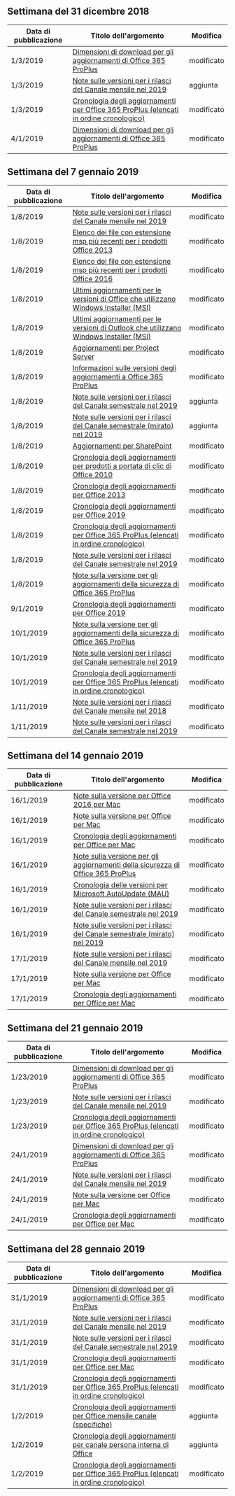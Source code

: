 <!-- This file is generated automatically each week. Changes made to this file will be overwritten.-->




## <a name="week-of-december-31-2018"></a>Settimana del 31 dicembre 2018


| Data di pubblicazione |Titolo dell'argomento | Modifica |
|------|------------|--------|
| 1/3/2019 | [Dimensioni di download per gli aggiornamenti di Office 365 ProPlus](/OfficeUpdates/download-sizes-office365-proplus-updates) | modificato |
| 1/3/2019 | [Note sulle versioni per i rilasci del Canale mensile nel 2019](/OfficeUpdates/monthly-channel-2019) | aggiunta |
| 1/3/2019 | [Cronologia degli aggiornamenti per Office 365 ProPlus (elencati in ordine cronologico)](/OfficeUpdates/update-history-office365-proplus-by-date) | modificato |
| 4/1/2019 | [Dimensioni di download per gli aggiornamenti di Office 365 ProPlus](/OfficeUpdates/download-sizes-office365-proplus-updates) | modificato |


## <a name="week-of-january-07-2019"></a>Settimana del 7 gennaio 2019


| Data di pubblicazione |Titolo dell'argomento | Modifica |
|------|------------|--------|
| 1/8/2019 | [Note sulle versioni per i rilasci del Canale mensile nel 2019](/OfficeUpdates/monthly-channel-2019) | modificato |
| 1/8/2019 | [Elenco dei file con estensione msp più recenti per i prodotti Office 2013](/OfficeUpdates/msp-files-office-2013) | modificato |
| 1/8/2019 | [Elenco dei file con estensione msp più recenti per i prodotti Office 2016](/OfficeUpdates/msp-files-office-2016) | modificato |
| 1/8/2019 | [Ultimi aggiornamenti per le versioni di Office che utilizzano Windows Installer (MSI)](/OfficeUpdates/office-updates-msi) | modificato |
| 1/8/2019 | [Ultimi aggiornamenti per le versioni di Outlook che utilizzano Windows Installer (MSI)](/OfficeUpdates/outlook-updates-msi) | modificato |
| 1/8/2019 | [Aggiornamenti per Project Server](/OfficeUpdates/project-server-updates) | modificato |
| 1/8/2019 | [Informazioni sulle versioni degli aggiornamenti a Office 365 ProPlus](/OfficeUpdates/release-notes-office365-proplus) | modificato |
| 1/8/2019 | [Note sulle versioni per i rilasci del Canale semestrale nel 2019](/OfficeUpdates/semi-annual-channel-2019) | aggiunta |
| 1/8/2019 | [Note sulle versioni per i rilasci del Canale semestrale (mirato) nel 2019](/OfficeUpdates/semi-annual-channel-targeted-2019) | aggiunta |
| 1/8/2019 | [Aggiornamenti per SharePoint](/OfficeUpdates/sharepoint-updates) | modificato |
| 1/8/2019 | [Cronologia degli aggiornamenti per prodotti a portata di clic di Office 2010](/OfficeUpdates/update-history-office-2010-click-to-run) | modificato |
| 1/8/2019 | [Cronologia degli aggiornamenti per Office 2013](/OfficeUpdates/update-history-office-2013) | modificato |
| 1/8/2019 | [Cronologia degli aggiornamenti per Office 2019](/OfficeUpdates/update-history-office-2019) | modificato |
| 1/8/2019 | [Cronologia degli aggiornamenti per Office 365 ProPlus (elencati in ordine cronologico)](/OfficeUpdates/update-history-office365-proplus-by-date) | modificato |
| 1/8/2019 | [Note sulle versioni per i rilasci del Canale semestrale nel 2019](/OfficeUpdates/semi-annual-channel-2019) | modificato |
| 1/8/2019 | [Note sulla versione per gli aggiornamenti della sicurezza di Office 365 ProPlus](/OfficeUpdates/office365-proplus-security-updates) | modificato |
| 9/1/2019 | [Cronologia degli aggiornamenti per Office 2019](/OfficeUpdates/update-history-office-2019) | modificato |
| 10/1/2019 | [Note sulla versione per gli aggiornamenti della sicurezza di Office 365 ProPlus](/OfficeUpdates/office365-proplus-security-updates) | modificato |
| 10/1/2019 | [Note sulle versioni per i rilasci del Canale semestrale nel 2019](/OfficeUpdates/semi-annual-channel-2019) | modificato |
| 10/1/2019 | [Cronologia degli aggiornamenti per Office 365 ProPlus (elencati in ordine cronologico)](/OfficeUpdates/update-history-office365-proplus-by-date) | modificato |
| 1/11/2019 | [Note sulle versioni per i rilasci del Canale mensile nel 2018](/OfficeUpdates/monthly-channel-2018) | modificato |
| 1/11/2019 | [Note sulle versioni per i rilasci del Canale semestrale nel 2019](/OfficeUpdates/semi-annual-channel-2019) | modificato |


## <a name="week-of-january-14-2019"></a>Settimana del 14 gennaio 2019


| Data di pubblicazione |Titolo dell'argomento | Modifica |
|------|------------|--------|
| 16/1/2019 | [Note sulla versione per Office 2016 per Mac](/OfficeUpdates/release-notes-office-2016-mac) | modificato |
| 16/1/2019 | [Note sulla versione per Office per Mac](/OfficeUpdates/release-notes-office-for-mac) | modificato |
| 16/1/2019 | [Cronologia degli aggiornamenti per Office per Mac](/OfficeUpdates/update-history-office-for-mac) | modificato |
| 16/1/2019 | [Note sulla versione per gli aggiornamenti della sicurezza di Office 365 ProPlus](/OfficeUpdates/office365-proplus-security-updates) | modificato |
| 16/1/2019 | [Cronologia delle versioni per Microsoft AutoUpdate (MAU)](/OfficeUpdates/release-history-microsoft-autoupdate) | modificato |
| 16/1/2019 | [Note sulle versioni per i rilasci del Canale semestrale nel 2019](/OfficeUpdates/semi-annual-channel-2019) | modificato |
| 16/1/2019 | [Note sulle versioni per i rilasci del Canale semestrale (mirato) nel 2019](/OfficeUpdates/semi-annual-channel-targeted-2019) | modificato |
| 17/1/2019 | [Note sulle versioni per i rilasci del Canale mensile nel 2019](/OfficeUpdates/monthly-channel-2019) | modificato |
| 17/1/2019 | [Note sulla versione per Office per Mac](/OfficeUpdates/release-notes-office-for-mac) | modificato |
| 17/1/2019 | [Cronologia degli aggiornamenti per Office per Mac](/OfficeUpdates/update-history-office-for-mac) | modificato |


## <a name="week-of-january-21-2019"></a>Settimana del 21 gennaio 2019


| Data di pubblicazione |Titolo dell'argomento | Modifica |
|------|------------|--------|
| 1/23/2019 | [Dimensioni di download per gli aggiornamenti di Office 365 ProPlus](/OfficeUpdates/download-sizes-office365-proplus-updates) | modificato |
| 1/23/2019 | [Note sulle versioni per i rilasci del Canale mensile nel 2019](/OfficeUpdates/monthly-channel-2019) | modificato |
| 1/23/2019 | [Cronologia degli aggiornamenti per Office 365 ProPlus (elencati in ordine cronologico)](/OfficeUpdates/update-history-office365-proplus-by-date) | modificato |
| 24/1/2019 | [Dimensioni di download per gli aggiornamenti di Office 365 ProPlus](/OfficeUpdates/download-sizes-office365-proplus-updates) | modificato |
| 24/1/2019 | [Note sulle versioni per i rilasci del Canale mensile nel 2019](/OfficeUpdates/monthly-channel-2019) | modificato |
| 24/1/2019 | [Note sulla versione per Office per Mac](/OfficeUpdates/release-notes-office-for-mac) | modificato |
| 24/1/2019 | [Cronologia degli aggiornamenti per Office per Mac](/OfficeUpdates/update-history-office-for-mac) | modificato |


## <a name="week-of-january-28-2019"></a>Settimana del 28 gennaio 2019


| Data di pubblicazione |Titolo dell'argomento | Modifica |
|------|------------|--------|
| 31/1/2019 | [Dimensioni di download per gli aggiornamenti di Office 365 ProPlus](/OfficeUpdates/download-sizes-office365-proplus-updates) | modificato |
| 31/1/2019 | [Note sulle versioni per i rilasci del Canale mensile nel 2019](/OfficeUpdates/monthly-channel-2019) | modificato |
| 31/1/2019 | [Note sulle versioni per i rilasci del Canale semestrale nel 2019](/OfficeUpdates/semi-annual-channel-2019) | modificato |
| 31/1/2019 | [Cronologia degli aggiornamenti per Office per Mac](/OfficeUpdates/update-history-office-for-mac) | modificato |
| 31/1/2019 | [Cronologia degli aggiornamenti per Office 365 ProPlus (elencati in ordine cronologico)](/OfficeUpdates/update-history-office365-proplus-by-date) | modificato |
| 1/2/2019 | [Cronologia degli aggiornamenti per Office mensile canale (specifiche)](/OfficeUpdates/update-history-monthly-channel-targeted) | aggiunta |
| 1/2/2019 | [Cronologia degli aggiornamenti per canale persona interna di Office](/OfficeUpdates/update-history-office-insider) | aggiunta |
| 1/2/2019 | [Cronologia degli aggiornamenti per Office 365 ProPlus (elencati in ordine cronologico)](/OfficeUpdates/update-history-office365-proplus-by-date) | modificato |
